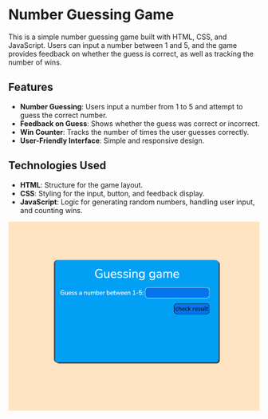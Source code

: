 # Number Guessing Game

This is a simple number guessing game built with HTML, CSS, and JavaScript. Users can input a number between 1 and 5, and the game provides feedback on whether the guess is correct, as well as tracking the number of wins.

## Features

- **Number Guessing**: Users input a number from 1 to 5 and attempt to guess the correct number.
- **Feedback on Guess**: Shows whether the guess was correct or incorrect.
- **Win Counter**: Tracks the number of times the user guesses correctly.
- **User-Friendly Interface**: Simple and responsive design.

## Technologies Used

- **HTML**: Structure for the game layout.
- **CSS**: Styling for the input, button, and feedback display.
- **JavaScript**: Logic for generating random numbers, handling user input, and counting wins.


![Homepage Screenshot](homepage.png)
